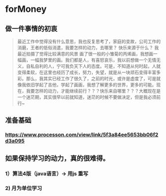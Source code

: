 # forMoney
## 做一件事情的初衷
> 最近工作中觉得没有什么意思，我也反复思考了，家庭的变故，公司工作的消磨，王者的低俗消遣，我要怎样的动力，去哪里？
> 快乐来源于什么？
> 我最近拍摄了觉得比较满意的风景
> 画了很一般的小雏菊的丙烯画，我想画一幅画，一幅我梦里的画。我们都是人，有喜怒哀乐，我以前想做一个无情无义，自私自利的人，宁可我负天下人的态度。可是，不知道从何时起，人就变得柔软，在这里也经历了成长，努力，失望，就是从一块顽石变得丰富多彩。那么，我其实已经工作了很久了，之前的时光，或许是虚度了，可是就像我依旧学起了吉他，学起了画画，我想了解更多的世界，更多的可能。现在，我要怎样的动力，才能继续前行？？？快乐来自哪里？？？大概现在是一个迷茫期，其实很早以前就知道，迷茫的时候不要做决定，但是我必须前行~
## 准备基础
### https://www.processon.com/view/link/5f3a84ee5653bb06f2d3a095
## 如果保持学习的动力，真的很难得。
### 1）算法4版（java语言）-> 用js 重写
### 2) 月为单位学习
